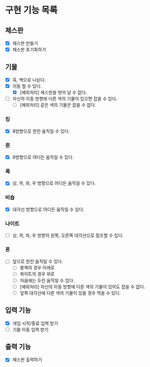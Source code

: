 # 구현 기능 목록

## 체스판

- [x] 체스판 만들기
- [x] 체스판 초기화하기

## 기물

- [x] 흑, 백으로 나뉜다.
- [x] 이동 할 수 있다.
    - [x] [예외처리] 체스판을 벗어 날 수 없다.
- [ ] 자신의 이동 방향에 다른 색의 기물이 있으면 잡을 수 있다.
    - [ ] [예외처리] 같은 색의 기물은 잡을 수 없다.

### 킹

- [x] 8방향으로 한칸 움직일 수 있다.

### 퀸

- [x] 8방향으로 어디든 움직일 수 있다.

### 룩

- [x] 상, 하, 좌, 우 방향으로 어디든 움직일 수 있다.

### 비숍

- [x] 대각선 방향으로 어디든 움직일 수 있다.

### 나이트

- [ ] 상, 하, 좌, 우 방향의 왼쪽, 오른쪽 대각선으로 점프할 수 있다.

### 폰

- [ ] 앞으로 한칸 움직일 수 있다.
    - [ ] 블랙의 경우 아래로
    - [ ] 화이트의 경우 위로
    - [ ] 처음에는 두칸 움직일 수 있다.
    - [ ] [예외처리] 자신의 이동 방향에 다른 색의 기물이 있어도 잡을 수 없다.
    - [ ] 앞쪽 대각선에 다른 색의 기물이 있을 경우 먹을 수 있다.

## 입력 기능

- [x] 게임 시작/종료 입력 받기
- [ ] 기물 이동 입력 받기

## 출력 기능

- [x] 체스판 출력하기
